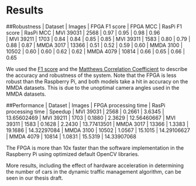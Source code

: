 # Results  

##Robustness
| Dataset | Images | FPGA F1 score | FPGA MCC | RasPi F1 score | RasPi MCC
| MVI 39031 | 2568 | 0.97 | 0.95 | 0.98 | 0.96  
| MVI 39211 | 1703 | 0.84 | 0.84 | 0.85 | 0.85 
| MVI 39311 | 1583 | 0.80 | 0.79 | 0.88 | 0.87
| MMDA 3017 | 13366 | 0.51 | 0.52 | 0.59 | 0.60
| MMDA 3100 | 10502 | 0.60 | 0.60 | 0.62 | 0.62
| MMDA 4079 | 10814 | 0.66 | 0.65 | 0.66 | 0.65

We used the [F1 score](https://en.wikipedia.org/wiki/F1_score) and the [Matthews Correlation Coefficient](https://en.wikipedia.org/wiki/Matthews_correlation_coefficient) to describe the accuracy and robustness of the system. 
Note that the FPGA is less robust than the Raspberry Pi, and both models take a hit in accuracy on the MMDA datasets. This is due to the unoptimal camera angles used in the MMDA datasets.

##Performance
| Dataset | Images | FPGA processing time | RasPi processing time | Speedup 
| MVI 39031 | 2568 | 0.2661 | 3.6345 | 13.65602469
| MVI 39211 | 1703 | 0.1880 | 2.3629 | 12.56460667
| MVI 39311 | 1583 | 0.1628 | 2.2430 | 13.77413501
| MMDA 3017 | 13366 | 1.3383 | 19.1686 | 14.32297084
| MMDA 3100 | 10502 | 1.0567 | 15.1015 | 14.29106627
| MMDA 4079 | 10814 | 1.0831 | 15.5319 | 14.33907068 

The FPGA is more than 10x faster than the software implementation in the Raspberry Pi using optimized default OpenCV libraries. 

More results, including the effect of hardware acceleration in determining the number of cars in the dynamic traffic management algorithm, can be seen in our thesis draft.